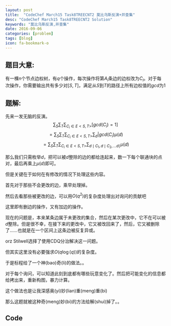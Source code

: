 ```yaml
---
layout: post
title:  "CodeChef March15 Task8TREECNT2 莫比乌斯反演+并查集"
desc: "CodeChef March15 Task8TREECNT2 Solution"
keywords: "莫比乌斯反演,并查集"
date: 2016-09-06
categories: [problem]
tags: [blog]
icon: fa-bookmark-o
---
```




<h2>题目大意:</h2>

有一棵$n$个节点边权树，有$q$个操作，每次操作将第$A_i$条边的边权改为$C_i$。对于每次操作，你需要输出共有多少对$[S,T]$，满足从$S$到$T$的路径上所有边权值的$gcd$为$1$

<h2>题解:</h2>

先来一发无脑的反演。
$$\sum_S \sum_T \sum_{C_i \in E<S,T>} [gcd(C_i)=1]$$
$$=\sum_S \sum_T \sum_{C_i \in E<S,T> } \sum_d|gcd(C_i) \mu(d) $$
$$=\sum_S \sum_T \sum_{C_i \in E<S,T> } \sum_{d \mid C_1,d \mid C_2,... d \mid} \mu(d) $$

那么我们只需枚举$d$，把可以被$d$整除的边的都给连起来，数一下每个联通块的点对，最后再乘上$\mu(d)$即可。

但是关键在于如何在有修改的情况下处理这些内容。

首先对于那些不会更改的边，乘早处理掉。

然后去看那些被更改的边，可以用$O(q^2)$的复杂度处理出对询问的贡献吧

这里即有删边的操作，又有加边的操作。

现在的问题是，本来某条边属于未更改的集合，然后在某次更改中，它不在可以被$d$整除。但是很不幸，在接下来的更改中，它又被改回来了，然后，它又被删除了......也就是在一个区间上这条边被反复异或。

orz Stilwell选择了使用CDQ分治解决这一问题。

但其实这里没有必要强求$O(q\log(q))$的复杂度。

于是标程给了一个神(bao)奇(li)的做法。。

对于每个询问，可以知道此刻到底都有哪些玩意变化了。然后把可能变化的信息都给拷出来，重新构图，暴力计算。

这个做法也是让我深感奥(yi)妙(lian)重(meng)重(bi)

那么这题就被这种奇(meng)妙(bi)的方法给解(shui)掉了。。



## Code

```cpp

```

